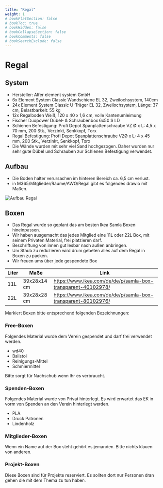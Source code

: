 ```yaml
---
title: "Regal"
weight: 1
# bookFlatSection: false
# bookToc: true
# bookHidden: false
# bookCollapseSection: false
# bookComments: false
# bookSearchExclude: false
---
```


# Regal

## System

- Hersteller: Alfer element system GmbH
- 6x Element System Classic Wandschiene EL 32, Zweilochsystem, 140cm
- 24x Element System Classic U-Träger EL 32, Zweilochsystem, Länge: 37 cm, Belastbarkeit: 55 kg
- 12x Regalboden Weiß, 120 x 40 x 1,6 cm, volle Kantenumleimung
- Fischer Duopower Dübel- & Schraubenbox 6x50 S LD
- Schienen Befestigung: Profi Depot Spanplattenschraube VZ Ø x L: 4,5 x 70 mm, 200 Stk., Verzinkt, Senkkopf, Torx
- Regal Befestigung: Profi Depot Spanplattenschraube VZØ x L: 4 x 45 mm, 200 Stk., Verzinkt, Senkkopf, Torx
- Die Wände wurden mit sehr viel Sand hochgezogen. Daher wurden nur sehr gute Dübel und Schrauben zur Schienen Befestigung verwendet.

## Aufbau

- Die Boden halter verursachen im hinteren Bereich ca. 6,5 cm verlust.
- in M365/Mitglieder/Räume/AWO/Regal gibt es folgendes drawio mit Maßen.

![Aufbau Regal](/images/werkstatt/regal.png)

## Boxen

- Das Regal wurde so geplant das am besten Ikea Samla Boxen hineinpassen.
- Wir haben ausgemacht das jedes Mitglied eine 11L oder 22L Box, mit seinem Privaten Material, frei platzieren darf.
- Beschriftung von innen gut lesbar nach außen anbringen.
- Um Staub zu reduzieren wird drum gebeten alles auf dem Regal in Boxen zu packen.
- Wir freuen ums über jede gespendete Box

|Liter|Maße|Link|
|--|--|--|
|11L | 39x28x14 cm | https://www.ikea.com/de/de/p/samla-box-transparent-40102978/ |
|22L | 39x28x28 cm | https://www.ikea.com/de/de/p/samla-box-transparent-80102976/ |

Markiert Boxen bitte entsprechend folgenden Bezeichnungen:

### Free-Boxen

Folgendes Material wurde dem Verein gespendet und darf frei verwendet werden.

- wd40
- Balistol
- Reinigungs-Mittel
- Schmiermittel

Bitte sorgt für Nachschub wenn Ihr es verbraucht.

### Spenden-Boxen

Folgendes Material wurde von Privat hinterlegt. Es wird erwartet das EK in vorm von Spenden an den Verein hinterlegt werden.

- PLA
- Druck Patronen
- Lindenholz

### Mitglieder-Boxen

Wenn ein Name auf der Box steht gehört es jemanden. Bitte nichts klauen von anderen.

### Projekt-Boxen

Diese Boxen sind für Projekte reserviert. Es sollten dort nur Personen dran gehen die mit dem Thema zu tun haben.
